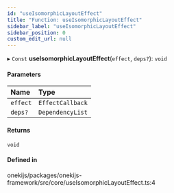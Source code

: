 ```yaml
---
id: "useIsomorphicLayoutEffect"
title: "Function: useIsomorphicLayoutEffect"
sidebar_label: "useIsomorphicLayoutEffect"
sidebar_position: 0
custom_edit_url: null
---
```


▸ `Const` **useIsomorphicLayoutEffect**(`effect`, `deps?`): `void`

#### Parameters

| Name | Type |
| :------ | :------ |
| `effect` | `EffectCallback` |
| `deps?` | `DependencyList` |

#### Returns

`void`

#### Defined in

onekijs/packages/onekijs-framework/src/core/useIsomorphicLayoutEffect.ts:4
